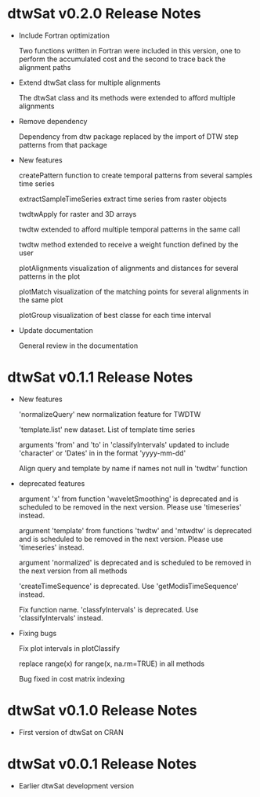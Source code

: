 # dtwSat v0.2.0 Release Notes

* Include Fortran optimization 
  
  Two functions written in Fortran were included in this version, one to perform the accumulated cost and the second to trace back the alignment paths

* Extend dtwSat class for multiple alignments 

  The dtwSat class and its methods were extended to afford multiple alignments 

* Remove dependency 

  Dependency from dtw package replaced by the import of DTW step patterns from that package 

* New features
  
  createPattern function to create temporal patterns from several samples time series 
  
  extractSampleTimeSeries extract time series from raster objects 
  
  twdtwApply for raster and 3D arrays

  twdtw extended to afford multiple temporal patterns in the same call
  
  twdtw method extended to receive a weight function defined by the user
  
  plotAlignments visualization of alignments and distances for several patterns in the plot 
  
  plotMatch visualization of the matching points for several alignments in the same plot 
  
  plotGroup visualization of best classe for each time interval  

* Update documentation
 
  General review in the documentation


# dtwSat v0.1.1 Release Notes

* New features
  
  'normalizeQuery' new normalization feature for TWDTW
  
  'template.list' new dataset. List of template time series  
  
  arguments 'from' and 'to' in 'classifyIntervals' updated to include 'character' or 'Dates' in in the format 'yyyy-mm-dd'
  
    Align query and template by name if names not null in 'twdtw' function

* deprecated features
  
    argument 'x' from function 'waveletSmoothing' is deprecated and is scheduled to be removed in the next version. Please use 'timeseries' instead.
      
    argument 'template' from functions 'twdtw' and 'mtwdtw' is deprecated and is scheduled to be removed in the next version. Please use 'timeseries' instead.
  
  argument 'normalized' is deprecated and is scheduled to be removed in the next version from all methods 
  
  'createTimeSequence' is deprecated. Use 'getModisTimeSequence' instead.
  
  Fix function name. 'classfyIntervals' is deprecated. Use 'classifyIntervals' instead.

* Fixing bugs
 
  Fix plot intervals in plotClassify
  
  replace range(x) for range(x, na.rm=TRUE) in all methods 
  
  Bug fixed in cost matrix indexing 

  
# dtwSat v0.1.0 Release Notes

* First version of dtwSat on CRAN

# dtwSat v0.0.1 Release Notes

* Earlier dtwSat development version
